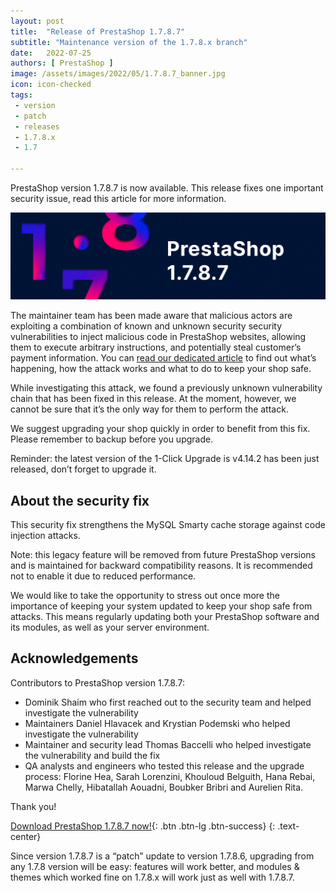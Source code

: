 ```yaml
---
layout: post
title:  "Release of PrestaShop 1.7.8.7"
subtitle: "Maintenance version of the 1.7.8.x branch"
date:   2022-07-25
authors: [ PrestaShop ]
image: /assets/images/2022/05/1.7.8.7_banner.jpg
icon: icon-checked
tags:
 - version
 - patch
 - releases
 - 1.7.8.x
 - 1.7

---
```


PrestaShop version 1.7.8.7 is now available. This release fixes one important security issue, read this article for more information.

![1.7.8.7 is available!](/assets/images/2022/07/1.7.8.7_banner.jpg)

The maintainer team has been made aware that malicious actors are exploiting a combination of known and unknown security security vulnerabilities to inject malicious code in PrestaShop websites, allowing them to execute arbitrary instructions, and potentially steal customer’s payment information. You can [read our dedicated article](https://build.prestashop.com/news/major-security-vulnerability-on-prestashop-websites/) to find out what’s happening, how the attack works and what to do to keep your shop safe.

While investigating this attack, we found a previously unknown vulnerability chain that has been fixed in this release. At the moment, however, we cannot be sure that it’s the only way for them to perform the attack.

We suggest upgrading your shop quickly in order to benefit from this fix. Please remember to backup before you upgrade.

Reminder: the latest version of the 1-Click Upgrade is v4.14.2 has been just released, don’t forget to upgrade it.

## About the security fix

This security fix strengthens the MySQL Smarty cache storage against code injection attacks.

Note: this legacy feature will be removed from future PrestaShop versions and is maintained for backward compatibility reasons. It is recommended not to enable it due to reduced performance.

We would like to take the opportunity to stress out once more the importance of keeping your system updated to keep your shop safe from attacks. This means regularly updating both your PrestaShop software and its modules, as well as your server environment.

## Acknowledgements

Contributors to PrestaShop version 1.7.8.7:
* Dominik Shaim who first reached out to the security team and helped investigate the vulnerability
* Maintainers Daniel Hlavacek and Krystian Podemski who helped investigate the vulnerability
* Maintainer and security lead Thomas Baccelli who helped investigate the vulnerability and build the fix
* QA analysts and engineers who tested this release and the upgrade process: Florine Hea, Sarah Lorenzini, Khouloud Belguith, Hana Rebai, Marwa Chelly, Hibatallah Aouadni, Boubker Bribri and Aurelien Rita.

Thank you!

[Download PrestaShop 1.7.8.7 now!](https://www.prestashop.com/en/download){: .btn .btn-lg .btn-success}
{: .text-center}

Since version 1.7.8.7 is a “patch” update to version 1.7.8.6, upgrading from any 1.7.8 version will be easy: features will work better, and modules & themes which worked fine on 1.7.8.x will work just as well with 1.7.8.7.

